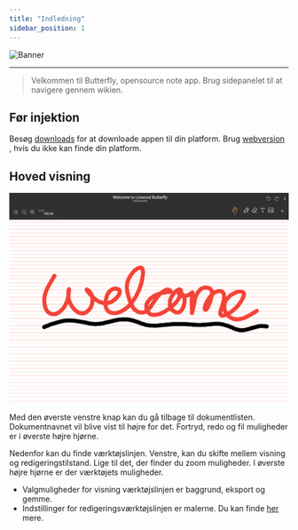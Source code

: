 ```yaml
---
title: "Indledning"
sidebar_position: 1
---
```


![Banner](/img/banner.png)

---

> Velkommen til Butterfly, opensource note app. Brug sidepanelet til at navigere gennem wikien.

## Før injektion

Besøg [downloads](/downloads) for at downloade appen til din platform. Brug [webversion](https://butterfly.linwood.dev) , hvis du ikke kan finde din platform.

## Hoved visning

![Hoved visning](main.png)

Med den øverste venstre knap kan du gå tilbage til dokumentlisten. Dokumentnavnet vil blive vist til højre for det. Fortryd, redo og fil muligheder er i øverste højre hjørne.

Nedenfor kan du finde værktøjslinjen. Venstre, kan du skifte mellem visning og redigeringstilstand. Lige til det, der finder du zoom muligheder. I øverste højre hjørne er der værktøjets muligheder.

- Valgmuligheder for visning værktøjslinjen er baggrund, eksport og gemme.
- Indstillinger for redigeringsværktøjslinjen er malerne. Du kan finde [her](background/intro) mere.
